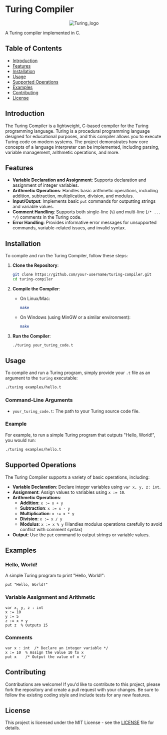# Turing Compiler

<p align="center">
  <img src="https://github.com/user-attachments/assets/b1ee86f0-938c-4455-a23d-f02cc3b131a0" alt="Turing_logo">
</p>

A Turing compiler implemented in C.

## Table of Contents

- [Introduction](#introduction)
- [Features](#features)
- [Installation](#installation)
- [Usage](#usage)
- [Supported Operations](#supported-operations)
- [Examples](#examples)
- [Contributing](#contributing)
- [License](#license)

## Introduction

The Turing Compiler is a lightweight, C-based compiler for the Turing programming language. Turing is a procedural programming language designed for educational purposes, and this compiler allows you to execute Turing code on modern systems. The project demonstrates how core concepts of a language interpreter can be implemented, including parsing, variable management, arithmetic operations, and more.

## Features

- **Variable Declaration and Assignment**: Supports declaration and assignment of integer variables.
- **Arithmetic Operations**: Handles basic arithmetic operations, including addition, subtraction, multiplication, division, and modulus.
- **Input/Output**: Implements basic `put` commands for outputting strings and variable values.
- **Comment Handling**: Supports both single-line (`%`) and multi-line (`/* ... */`) comments in the Turing code.
- **Error Handling**: Provides informative error messages for unsupported commands, variable-related issues, and invalid syntax.

## Installation

To compile and run the Turing Compiler, follow these steps:

1. **Clone the Repository**:
   ```bash
   git clone https://github.com/your-username/turing-compiler.git
   cd turing-compiler
   ```

2. **Compile the Compiler**:
   - On Linux/Mac:
     ```bash
     make
     ```
   - On Windows (using MinGW or a similar environment):
     ```bash
     make
     ```

3. **Run the Compiler**:
   ```bash
   ./turing your_turing_code.t
   ```

## Usage

To compile and run a Turing program, simply provide your `.t` file as an argument to the `turing` executable:

```bash
./turing examples/hello.t
```

### Command-Line Arguments

- `your_turing_code.t`: The path to your Turing source code file.

### Example

For example, to run a simple Turing program that outputs "Hello, World!", you would run:

```bash
./turing examples/hello.t
```

## Supported Operations

The Turing Compiler supports a variety of basic operations, including:

- **Variable Declaration**: Declare integer variables using `var x, y, z: int`.
- **Assignment**: Assign values to variables using `x := 10`.
- **Arithmetic Operations**:
  - **Addition**: `x := x + y`
  - **Subtraction**: `x := x - y`
  - **Multiplication**: `x := x * y`
  - **Division**: `x := x / y`
  - **Modulus**: `x := x % y` (Handles modulus operations carefully to avoid conflict with comment syntax)
- **Output**: Use the `put` command to output strings or variable values.

## Examples

### Hello, World!

A simple Turing program to print "Hello, World!":

```turing
put "Hello, World!"
```

### Variable Assignment and Arithmetic

```turing
var x, y, z : int
x := 10
y := 5
z := x + y
put z  % Outputs 15
```

### Comments

```turing
var x : int  /* Declare an integer variable */
x := 10  % Assign the value 10 to x
put x    /* Output the value of x */
```

## Contributing

Contributions are welcome! If you'd like to contribute to this project, please fork the repository and create a pull request with your changes. Be sure to follow the existing coding style and include tests for any new features.

## License

This project is licensed under the MIT License - see the [LICENSE](LICENSE) file for details.
